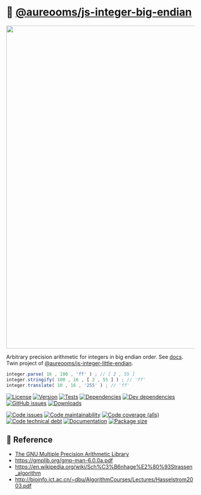 :elephant: [@aureooms/js-integer-big-endian](https://aureooms.github.io/js-integer-big-endian)
==

<img src="https://upload.wikimedia.org/wikipedia/commons/5/54/Big-Endian.svg" width="864">

Arbitrary precision arithmetic for integers in big endian order.
See [docs](https://aureooms.github.io/js-integer-big-endian).
Twin project of [@aureooms/js-integer-little-endian](https://github.com/aureooms/js-integer-little-endian).

```js
integer.parse( 16 , 100 , 'ff' ) ; // [ 2 , 55 ]
integer.stringify( 100 , 16 , [ 2 , 55 ] ) ; // 'ff'
integer.translate( 10 , 16 , '255' ) ; // 'ff'
```

[![License](https://img.shields.io/github/license/aureooms/js-integer-big-endian.svg)](https://raw.githubusercontent.com/aureooms/js-integer-big-endian/main/LICENSE)
[![Version](https://img.shields.io/npm/v/@aureooms/js-integer-big-endian.svg)](https://www.npmjs.org/package/@aureooms/js-integer-big-endian)
[![Tests](https://img.shields.io/github/workflow/status/aureooms/js-integer-big-endian/ci:test?event=push&label=tests)](https://github.com/aureooms/js-integer-big-endian/actions/workflows/ci:test.yml?query=branch:main)
[![Dependencies](https://img.shields.io/david/aureooms/js-integer-big-endian.svg)](https://david-dm.org/aureooms/js-integer-big-endian)
[![Dev dependencies](https://img.shields.io/david/dev/aureooms/js-integer-big-endian.svg)](https://david-dm.org/aureooms/js-integer-big-endian?type=dev)
[![GitHub issues](https://img.shields.io/github/issues/aureooms/js-integer-big-endian.svg)](https://github.com/aureooms/js-integer-big-endian/issues)
[![Downloads](https://img.shields.io/npm/dm/@aureooms/js-integer-big-endian.svg)](https://www.npmjs.org/package/@aureooms/js-integer-big-endian)

[![Code issues](https://img.shields.io/codeclimate/issues/aureooms/js-integer-big-endian.svg)](https://codeclimate.com/github/aureooms/js-integer-big-endian/issues)
[![Code maintainability](https://img.shields.io/codeclimate/maintainability/aureooms/js-integer-big-endian.svg)](https://codeclimate.com/github/aureooms/js-integer-big-endian/trends/churn)
[![Code coverage (alls)](https://img.shields.io/coveralls/github/aureooms/js-integer-big-endian/main.svg)](https://coveralls.io/github/aureooms/js-integer-big-endian)
[![Code technical debt](https://img.shields.io/codeclimate/tech-debt/aureooms/js-integer-big-endian.svg)](https://codeclimate.com/github/aureooms/js-integer-big-endian/trends/technical_debt)
[![Documentation](https://aureooms.github.io/js-integer-big-endian/badge.svg)](https://aureooms.github.io/js-integer-big-endian/source.html)
[![Package size](https://img.shields.io/bundlephobia/minzip/@aureooms/js-integer-big-endian)](https://bundlephobia.com/result?p=@aureooms/js-integer-big-endian)

## :scroll: Reference

 - [The GNU Multiple Precision Arithmetic Library](https://gmplib.org/)
 - https://gmplib.org/gmp-man-6.0.0a.pdf
 - https://en.wikipedia.org/wiki/Sch%C3%B6nhage%E2%80%93Strassen_algorithm
 - http://bioinfo.ict.ac.cn/~dbu/AlgorithmCourses/Lectures/Hasselstrom2003.pdf
